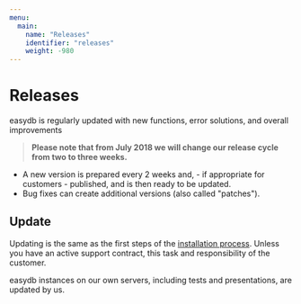 ```yaml
---
menu:
  main:
    name: "Releases"
    identifier: "releases"
    weight: -980
---
```

# Releases

easydb is regularly updated with new functions, error solutions, and overall improvements

> **Please note that from July 2018 we will change our release cycle from two to three weeks.**

* A new version is prepared every 2 weeks and, - if appropriate for customers - published, and is then ready to be updated.
* Bug fixes can create additional versions (also called "patches").

## Update

Updating is the same as the first steps of the [installation process](../sysadmin/installation). Unless you have an active support contract, this task and responsibility of the customer.

easydb instances on our own servers, including tests and presentations, are updated by us.

